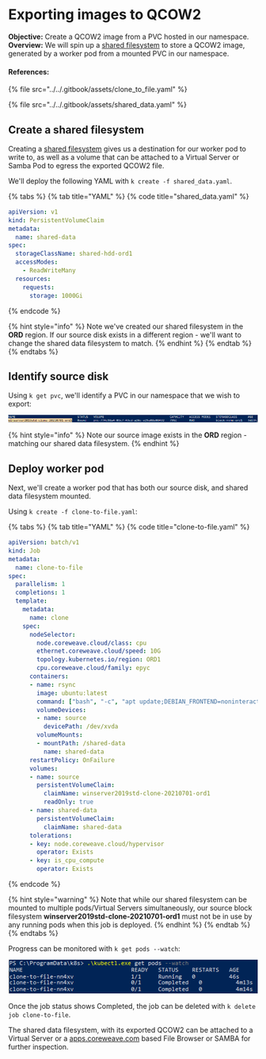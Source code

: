 # Exporting images to QCOW2

**Objective:** Create a QCOW2 image from a PVC hosted in our namespace.\
**Overview:** We will spin up a [shared filesystem](../../coreweave-kubernetes/storage.md#shared-filesystem) to store a QCOW2 image, generated by a worker pod from a mounted PVC in our namespace.

#### References:

{% file src="../../.gitbook/assets/clone_to_file.yaml" %}

{% file src="../../.gitbook/assets/shared_data.yaml" %}

## Create a shared filesystem

Creating a [shared filesystem](../../coreweave-kubernetes/storage.md#shared-filesystem) gives us a destination for our worker pod to write to, as well as a volume that can be attached to a Virtual Server or Samba Pod to egress the exported QCOW2 file.

We'll deploy the following YAML with `k create -f shared_data.yaml`.

{% tabs %}
{% tab title="YAML" %}
{% code title="shared_data.yaml" %}
```yaml
apiVersion: v1
kind: PersistentVolumeClaim
metadata:
  name: shared-data
spec:
  storageClassName: shared-hdd-ord1
  accessModes:
    - ReadWriteMany
  resources:
    requests:
      storage: 1000Gi
```
{% endcode %}

{% hint style="info" %}
Note we've created our shared filesystem in the **ORD** region. If our source disk exists in a different region - we'll want to change the shared data filesystem to match.
{% endhint %}
{% endtab %}
{% endtabs %}

## Identify source disk

Using `k get pvc`, we'll identify a PVC in our namespace that we wish to export:

![](<../../.gitbook/assets/image (3).png>)

{% hint style="info" %}
Note our source image exists in the **ORD** region - matching our shared data filesystem.
{% endhint %}

## Deploy worker pod

Next, we'll create a worker pod that has both our source disk, and shared data filesystem mounted.

Using `k create -f clone-to-file.yaml`:

{% tabs %}
{% tab title="YAML" %}
{% code title="clone-to-file.yaml" %}
```yaml
apiVersion: batch/v1
kind: Job
metadata:
  name: clone-to-file
spec:
  parallelism: 1
  completions: 1
  template:
    metadata:
      name: clone
    spec:
      nodeSelector:
        node.coreweave.cloud/class: cpu
        ethernet.coreweave.cloud/speed: 10G
        topology.kubernetes.io/region: ORD1
        cpu.coreweave.cloud/family: epyc
      containers:
      - name: rsync
        image: ubuntu:latest
        command: ["bash", "-c", "apt update;DEBIAN_FRONTEND=noninteractive apt install -y qemu-utils; dd conv=sparse bs=4M if=/dev/xvda of=/tmp/disk.img;qemu-img convert -f raw -O qcow2 /tmp/disk.img /shared-data/disk.qcow2;rm /tmp/disk.*; echo 'Done'"]
        volumeDevices:
        - name: source
          devicePath: /dev/xvda
        volumeMounts:
        - mountPath: /shared-data
          name: shared-data
      restartPolicy: OnFailure
      volumes:
      - name: source
        persistentVolumeClaim:
          claimName: winserver2019std-clone-20210701-ord1
          readOnly: true
      - name: shared-data
        persistentVolumeClaim:
          claimName: shared-data
      tolerations:
      - key: node.coreweave.cloud/hypervisor
        operator: Exists
      - key: is_cpu_compute
        operator: Exists
```
{% endcode %}

{% hint style="warning" %}
Note that while our shared filesystem can be mounted to multiple pods/Virtual Servers simultaneously, our source block filesystem **winserver2019std-clone-20210701-ord1** must not be in use by any running pods when this job is deployed.
{% endhint %}
{% endtab %}
{% endtabs %}

Progress can be monitored with `k get pods --watch`:

![](<../../.gitbook/assets/image (2).png>)

Once the job status shows Completed, the job can be deleted with `k delete job clone-to-file`.

The shared data filesystem, with its exported QCOW2 can be attached to a Virtual Server or a [apps.coreweave.com](https://apps.coreweave.com) based File Browser or SAMBA for further inspection.
